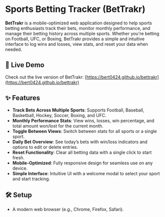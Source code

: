 # Sports Betting Tracker (BetTrakr)

**BetTrakr** is a mobile-optimized web application designed to help sports betting enthusiasts track their bets, monitor monthly performance, and manage their betting history across multiple sports. Whether you're betting on Football, UFC, or Boxing, BetTrakr provides a simple and intuitive interface to log wins and losses, view stats, and reset your data when needed.

## 🚀 Live Demo

Check out the live version of BetTrakr: [https://bert0424.github.io/bettrakr](https://bert0424.github.io/bettrakr)

## ✨ Features

- **Track Bets Across Multiple Sports**: Supports Football, Baseball, Basketball, Hockey, Soccer, Boxing, and UFC.
- **Monthly Performance Stats**: View wins, losses, win percentage, and total amount won/lost for the current month.
- **Toggle Between Views**: Switch between stats for all sports or a single sport.
- **Daily Bet Overview**: See today’s bets with win/loss indicators and options to edit or delete entries.
- **Reset Functionality**: Clear all betting data with a single click to start fresh.
- **Mobile-Optimized**: Fully responsive design for seamless use on any device.
- **Simple Interface**: Intuitive UI with a welcome modal to select your sport and start tracking.

## 🛠️ Setup
- A modern web browser (e.g., Chrome, Firefox, Safari).